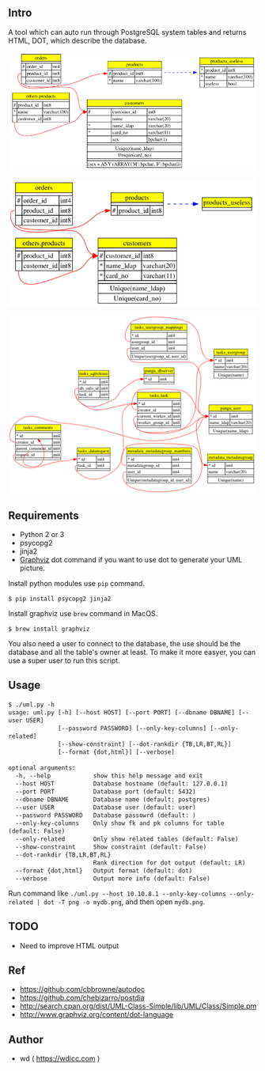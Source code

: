 ## Intro

A tool which can auto run through PostgreSQL system tables and returns HTML, DOT, which describe the database.

![sample2.png](https://github.com/wd/UML-PG/raw/master/sample2.png)

![sample3.png](https://github.com/wd/UML-PG/raw/master/sample3.png)

![sample1.png](https://github.com/wd/UML-PG/raw/master/sample1.png)

## Requirements

* Python 2 or 3
* psycopg2
* jinja2
* [Graphviz](http://www.graphviz.org/) dot command if you want to use dot to generate your UML picture.

Install python modules use `pip` command.
```
$ pip install psycopg2 jinja2
```

Install graphviz use `brew` command in MacOS.
```
$ brew install graphviz
```

You also need a user to connect to the database, the use should be the database and all the table's owner at least. To make it more easyer, you can use a super user to run this script.

## Usage

```
$ ./uml.py -h
usage: uml.py [-h] [--host HOST] [--port PORT] [--dbname DBNAME] [--user USER]
              [--password PASSWORD] [--only-key-columns] [--only-related]
              [--show-constraint] [--dot-rankdir {TB,LR,BT,RL}]
              [--format {dot,html}] [--verbose]

optional arguments:
  -h, --help            show this help message and exit
  --host HOST           Database hostname (default: 127.0.0.1)
  --port PORT           Database port (default: 5432)
  --dbname DBNAME       Database name (default: postgres)
  --user USER           Database user (default: user)
  --password PASSWORD   Database passowrd (default: )
  --only-key-columns    Only show fk and pk columns for table (default: False)
  --only-related        Only show related tables (default: False)
  --show-constraint     Show constraint (default: False)
  --dot-rankdir {TB,LR,BT,RL}
                        Rank direction for dot output (default: LR)
  --format {dot,html}   Output format (default: dot)
  --verbose             Output more info (default: False)
```

Run command like `./uml.py --host 10.10.8.1 --only-key-columns --only-related | dot -T png -o mydb.png`, and then open `mydb.png`.

## TODO

* Need to improve HTML output

## Ref

* https://github.com/cbbrowne/autodoc
* https://github.com/chebizarro/postdia
* http://search.cpan.org/dist/UML-Class-Simple/lib/UML/Class/Simple.pm
* http://www.graphviz.org/content/dot-language

## Author

* wd ( https://wdicc.com )
